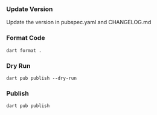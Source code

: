 ### Update Version
Update the version in pubspec.yaml and CHANGELOG.md

### Format Code

```
dart format .
```

### Dry Run

```
dart pub publish --dry-run
```

### Publish

```
dart pub publish
```